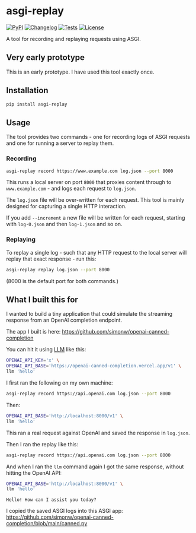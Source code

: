 # asgi-replay

[![PyPI](https://img.shields.io/pypi/v/asgi-replay.svg)](https://pypi.org/project/asgi-replay/)
[![Changelog](https://img.shields.io/github/v/release/simonw/asgi-replay?include_prereleases&label=changelog)](https://github.com/simonw/asgi-replay/releases)
[![Tests](https://github.com/simonw/asgi-replay/workflows/Test/badge.svg)](https://github.com/simonw/asgi-replay/actions?query=workflow%3ATest)
[![License](https://img.shields.io/badge/license-Apache%202.0-blue.svg)](https://github.com/simonw/asgi-replay/blob/main/LICENSE)

A tool for recording and replaying requests using ASGI.

## Very early prototype

This is an early prototype. I have used this tool exactly once.

## Installation

```bash
pip install asgi-replay
```

## Usage

The tool provides two commands - one for recording logs of ASGI requests and one for running a server to replay them.

### Recording

```bash
asgi-replay record https://www.example.com log.json --port 8000
```
This runs a local server on port `8000` that proxies content through to `www.example.com` - and logs each request to `log.json`.

The `log.json` file will be over-written for each request. This tool is mainly designed for capturing a single HTTP interaction.

If you add `--increment` a new file will be written for each request, starting with `log-0.json` and then `log-1.json` and so on.

### Replaying

To replay a single log - such that any HTTP request to the local server will replay that exact response - run this:
```bash
asgi-replay replay log.json --port 8000
```
(8000 is the default port for both commands.)

## What I built this for

I wanted to build a tiny application that could simulate the streaming response from an OpenAI completion endpoint.

The app I built is here: https://github.com/simonw/openai-canned-completion

You can hit it using [LLM](https://llm.datasette.io/) like this:
```bash
OPENAI_API_KEY='x' \
OPENAI_API_BASE='https://openai-canned-completion.vercel.app/v1' \
llm 'hello'
```

I first ran the following on my own machine:
```bash
asgi-replay record https://api.openai.com log.json --port 8000
```
Then:
```bash
OPENAI_API_BASE='http://localhost:8000/v1' \
llm 'hello'
```
This ran a real request against OpenAI and saved the response in `log.json`.

Then I ran the replay like this:
```bash
asgi-replay record https://api.openai.com log.json --port 8000
```
And when I ran the `llm` command again I got the same response, without hitting the OpenAI API:
```bash
OPENAI_API_BASE='http://localhost:8000/v1' \
llm 'hello'
```
```
Hello! How can I assist you today?
```
I copied the saved ASGI logs into this ASGI app: https://github.com/simonw/openai-canned-completion/blob/main/canned.py
